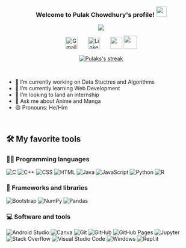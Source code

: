 <!--
**PulakC01/PulakC01** is a ✨ _special_ ✨ repository because its `README.md` (this file) appears on your GitHub profile.

Here are some ideas to get you started:

- 🔭 I’m currently working on ...
- 🌱 I’m currently learning ...
- 👯 I’m looking to collaborate on ...
- 🤔 I’m looking for help with ...
- 💬 Ask me about ...
- 📫 How to reach me: ...
- 😄 Pronouns: ...
- ⚡ Fun fact: ...
-->
<h3 align="center">
  Welcome to Pulak Chowdhury's profile!
  <img src="https://media.giphy.com/media/hvRJCLFzcasrR4ia7z/giphy.gif" width="28">
</h3>

<p align="center">
  <img src="https://readme-typing-svg.herokuapp.com?center=true&lines=2nd+Year+Engineering+Student;Self-taught+aspiring+Developer;Programming+is+my+fuel")>
</p>

<p align="center">
  <a href="mailto:pulak.chowdhury0@gmail.com"><img width="32px" alt="Gmail" title="Gmail" src="https://i.imgur.com/8UNVyGK.png"/></a>
  &#8287;&#8287;&#8287;&#8287;&#8287;
  <a href="https://www.linkedin.com/in/pulak-chowdhury-5b3681205/"><img width="32px" alt="LinkedIn" title="LinkedIn"        src="https://img.icons8.com/color/452/linkedin.png"/></a>
  &#8287;&#8287;&#8287;&#8287;&#8287;
  <a href="https://instagram.com/_pulak_.ch/" alt="Instagram"><img width="32px" src="https://upload.wikimedia.org/wikipedia/commons/thumb/9/96/Instagram.svg/2048px-Instagram.svg.png"/></a>
  <a href="https://leetcode.com/PulakC01/"><img src="https://upload.wikimedia.org/wikipedia/commons/1/19/LeetCode_logo_black.png" width="35" height="35" ></a>
</p>

<p align = 'center'>
  <a href = "https://github.com/PulakC01"> <img alt="Pulaks's streak" src="http://github-readme-streak-stats.herokuapp.com?user=PulakC01&theme=monokai&hide_border=true&date_format=j%20M%5B%20Y%5D"/>
  </a>
  
</p>

 <br>
 
- 🔭 I’m currently working on Data Stuctres and Algorithms<br>
- 🌱 I’m currently learning Web Development
- 👯 I’m looking to land an internship
- 💬 Ask me about Anime and Manga
- 😄 Pronouns: He/Him
</br>

## 🛠️ My favorite tools

### 👨‍💻 Programming languages

<p>
  <img alt="C" src="https://custom-icon-badges.herokuapp.com/badge/C-03599C.svg?logo=c-in-hexagon&logoColor=white"></a>
  <img alt="C++" src="https://custom-icon-badges.herokuapp.com/badge/C++-9C033A.svg?logo=cpp2&logoColor=white"></a>
  <img alt="CSS" src="https://img.shields.io/badge/CSS-1572B6.svg?logo=css3&logoColor=white"></a>
  <img alt="HTML" src="https://img.shields.io/badge/HTML-E34F26.svg?logo=html5&logoColor=white"></a>
  <img alt="Java" src="https://img.shields.io/badge/Java-007396.svg?logo=java&logoColor=white"></a>
  <img alt="JavaScript" src="https://img.shields.io/badge/JavaScript-F7DF1E.svg?logo=javascript&logoColor=black"></a>
  <img alt="Python" src="https://img.shields.io/badge/Python-14354C.svg?logo=python&logoColor=white"></a>
  <img alt="R" src="https://img.shields.io/badge/R-276DC3.svg?logo=r&logoColor=white"></a>
</p>

### 🧰 Frameworks and libraries

<p>
  <img alt="Bootstrap" src="https://img.shields.io/badge/Bootstrap-7952B3.svg?logo=bootstrap&logoColor=white"></a>
  <img alt="NumPy" src="https://img.shields.io/badge/Numpy-013243.svg?logo=numpy&logoColor=white"></a>
  <img alt="Pandas" src="https://img.shields.io/badge/Pandas-150458.svg?logo=pandas&logoColor=white"></a>
</p>

### 💻 Software and tools

<p>
   <img alt="Android Studio" src="https://img.shields.io/badge/Android%20Studio-008678.svg?logo=android-studio&logoColor=white"></a>
    <img alt="Canva" src="https://img.shields.io/badge/Canva-%2300C4CC.svg?logo=Canva&logoColor=white"></a>
    <img alt="Git" src="https://img.shields.io/badge/Git-F05033.svg?logo=git&logoColor=white"></a>
    <img alt="GitHub" src="https://img.shields.io/badge/Github-%23121011.svg?logo=github&logoColor=white"></a>
    <img alt="GitHub Pages" src="https://img.shields.io/badge/GitHub%20Pages-327FC7.svg?logo=github&logoColor=white"></a>
    <img alt="Jupyter" src="https://img.shields.io/badge/Jupyter-F37626.svg?logo=Jupyter&logoColor=white"></a>
    <!--<img alt="OBS Studio" src="https://img.shields.io/badge/-OBS%20Studio-302E31?logo=obs-studio&logoColor=white"></a>-->
    <img alt="Stack Overflow" src="https://img.shields.io/badge/-Stack%20Overflow-FE7A16?logo=stack-overflow&logoColor=white"></a>
    <img alt="Visual Studio Code" src="https://img.shields.io/badge/Visual%20Studio%20Code-ad78f7.svg?logo=visual-studio-code&logoColor=white"></a>
    <img alt="Windows" src="https://img.shields.io/badge/Windows-0078D6?logo=windows&logoColor=white"></a>
    <img alt="Repl.it" src="https://img.shields.io/badge/Repl.it-0D101E.svg?logo=Replit&logoColor=white"></a>
  
